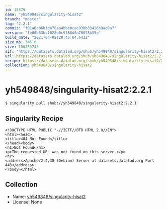 ```yaml
---
id: 15879
name: "yh549848/singularity-hisat2"
branch: "master"
tag: "2.2.1"
commit: "f01a8ab6b1da70ea4bbe0cae93bb33426b8ad9a7"
version: "1e00b63bc1028e0c9188d0a70078b55c"
build_date: "2021-04-08T20:45:04.642Z"
size_mb: 345.0
size: 100339743
sif: "https://datasets.datalad.org/shub/yh549848/singularity-hisat2/2.2.1/2021-04-08-f01a8ab6-1e00b63b/1e00b63bc1028e0c9188d0a70078b55c.sif"
url: https://datasets.datalad.org/shub/yh549848/singularity-hisat2/2.2.1/2021-04-08-f01a8ab6-1e00b63b/
recipe: https://datasets.datalad.org/shub/yh549848/singularity-hisat2/2.2.1/2021-04-08-f01a8ab6-1e00b63b/Singularity
collection: yh549848/singularity-hisat2
---
```


# yh549848/singularity-hisat2:2.2.1

```bash
$ singularity pull shub://yh549848/singularity-hisat2:2.2.1
```

## Singularity Recipe

```singularity
<!DOCTYPE HTML PUBLIC "-//IETF//DTD HTML 2.0//EN">
<html><head>
<title>404 Not Found</title>
</head><body>
<h1>Not Found</h1>
<p>The requested URL was not found on this server.</p>
<hr>
<address>Apache/2.4.38 (Debian) Server at datasets.datalad.org Port 443</address>
</body></html>
```

## Collection

 - Name: [yh549848/singularity-hisat2](https://github.com/yh549848/singularity-hisat2)
 - License: None

